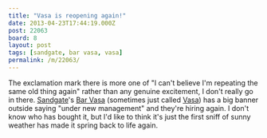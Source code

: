 ```yaml
---
title: "Vasa is reopening again!"
date: 2013-04-23T17:44:19.000Z
post: 22063
board: 8
layout: post
tags: [sandgate, bar vasa, vasa]
permalink: /m/22063/
---
```

The exclamation mark there is more one of "I can't believe I'm repeating the same old thing again" rather than any genuine excitement, I don't really go in there. <a href="/wiki/sandgate">Sandgate</a>'s <a href="/wiki/bar+vasa">Bar Vasa</a> (sometimes just called <a href="/wiki/vasa">Vasa</a>) has a big banner outside saying "under new management" and they're hiring again. I don't know who has bought it, but I'd like to think it's just the first sniff of sunny weather has made it spring back to life again.
